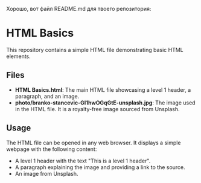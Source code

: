 Хорошо, вот файл README.md для твоего репозитория:

# HTML Basics

This repository contains a simple HTML file demonstrating basic HTML elements.

## Files

* **HTML Basics.html**: The main HTML file showcasing a level 1 header, a paragraph, and an image.
* **photo/branko-stancevic-GI1hwOGqGtE-unsplash.jpg**: The image used in the HTML file. It is a royalty-free image sourced from Unsplash.

## Usage

The HTML file can be opened in any web browser. It displays a simple webpage with the following content:

* A level 1 header with the text "This is a level 1 header".
* A paragraph explaining the image and providing a link to the source.
* An image from Unsplash.